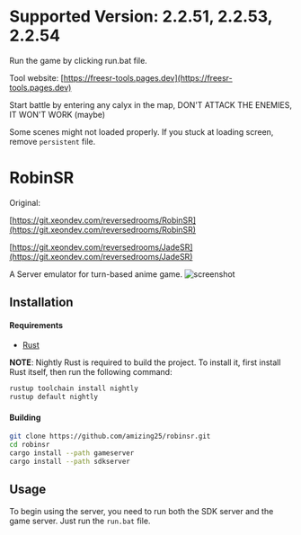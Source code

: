 # Supported Version: 2.2.51, 2.2.53, 2.2.54
Run the game by clicking run.bat file.

Tool website: [https://freesr-tools.pages.dev](https://freesr-tools.pages.dev)

Start battle by entering any calyx in the map, DON'T ATTACK THE ENEMIES, IT WON'T WORK (maybe)

Some scenes might not loaded properly. If you stuck at loading screen, remove `persistent` file.

# RobinSR
Original: 

[https://git.xeondev.com/reversedrooms/RobinSR](https://git.xeondev.com/reversedrooms/RobinSR)

[https://git.xeondev.com/reversedrooms/JadeSR](https://git.xeondev.com/reversedrooms/JadeSR)

A Server emulator for turn-based anime game.
![screenshot](https://raw.githubusercontent.com/amizing25/robinsr/main/screenshot.png)

## Installation

#### Requirements

- [Rust](https://www.rust-lang.org/tools/install)

**NOTE**: Nightly Rust is required to build the project. To install it, first install
Rust itself, then run the following command:

```sh
rustup toolchain install nightly
rustup default nightly
```

#### Building

```sh
git clone https://github.com/amizing25/robinsr.git
cd robinsr
cargo install --path gameserver
cargo install --path sdkserver
```

## Usage

To begin using the server, you need to run both the SDK server and the game server. Just run the `run.bat` file.